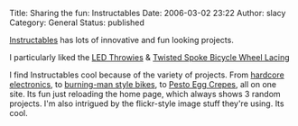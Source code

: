 Title: Sharing the fun: Instructables
Date: 2006-03-02 23:22
Author: slacy
Category: General
Status: published

[Instructables](http://instructables.com) has lots of innovative and fun
looking projects.

I particularly liked the [LED
Throwies](http://www.instructables.com/ex/i/7DBB34EAEDFF1028A1FC001143E7E506/?ALLSTEPS)
& [Twisted Spoke Bicycle Wheel
Lacing](http://www.instructables.com/ex/i/9E8C2D9661D21028A786001143E7E506/)

I find Instructables cool because of the variety of projects. From
[hardcore
electronics](http://www.instructables.com/ex/i/9584C592E5B110289254001143E7E506/),
to [burning-man style
bikes](http://www.instructables.com/ex/i/FA794C5A93601028B929001143E7E506/),
to [Pesto Egg
Crepes](http://www.instructables.com/ex/i/F73D5B2E92721028B929001143E7E506/),
all on one site. Its fun just reloading the home page, which always
shows 3 random projects. I'm also intrigued by the flickr-style image
stuff they're using. Its cool.
